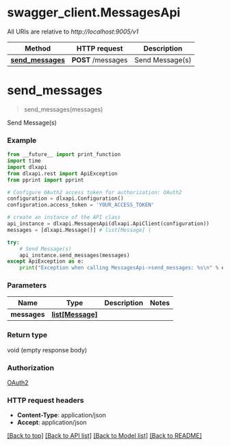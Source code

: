 # swagger_client.MessagesApi

All URIs are relative to *http://localhost:9005/v1*

Method | HTTP request | Description
------------- | ------------- | -------------
[**send_messages**](MessagesApi.md#send_messages) | **POST** /messages | Send Message(s)


# **send_messages**
> send_messages(messages)

Send Message(s)

### Example

```python
from __future__ import print_function
import time
import dlxapi
from dlxapi.rest import ApiException
from pprint import pprint

# Configure OAuth2 access token for authorization: OAuth2
configuration = dlxapi.Configuration()
configuration.access_token = 'YOUR_ACCESS_TOKEN'

# create an instance of the API class
api_instance = dlxapi.MessagesApi(dlxapi.ApiClient(configuration))
messages = [dlxapi.Message()] # list[Message] | 

try:
    # Send Message(s)
    api_instance.send_messages(messages)
except ApiException as e:
    print("Exception when calling MessagesApi->send_messages: %s\n" % e)
```

### Parameters

Name | Type | Description  | Notes
------------- | ------------- | ------------- | -------------
 **messages** | [**list[Message]**](Message.md)|  | 

### Return type

void (empty response body)

### Authorization

[OAuth2](../README.md#OAuth2)

### HTTP request headers

 - **Content-Type**: application/json
 - **Accept**: application/json

[[Back to top]](#) [[Back to API list]](../README.md#documentation-for-api-endpoints) [[Back to Model list]](../README.md#documentation-for-models) [[Back to README]](../README.md)

